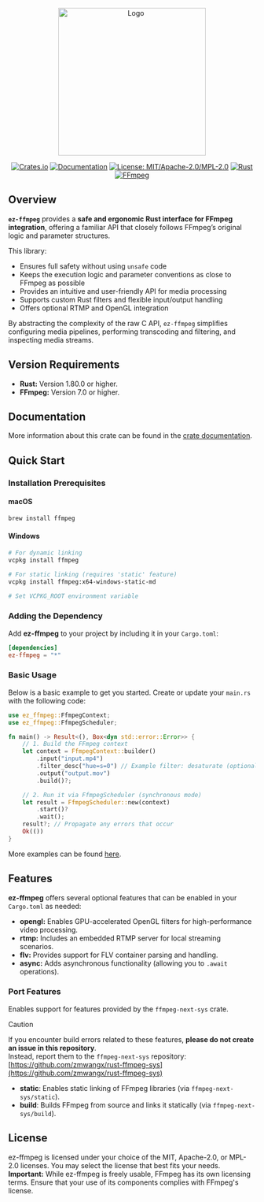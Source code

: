 <p align="center">
  <img src="https://raw.githubusercontent.com/YeautyYE/ez-ffmpeg/main/logo.jpg" alt="Logo" width="300">
</p>

<div align="center">

[![Crates.io](https://img.shields.io/crates/v/ez-ffmpeg.svg)](https://crates.io/crates/ez-ffmpeg)
[![Documentation](https://img.shields.io/badge/docs.rs-ez--ffmpeg-blue)](https://docs.rs/ez-ffmpeg)
[![License: MIT/Apache-2.0/MPL-2.0](https://img.shields.io/badge/License-MIT%2FApache--2.0%2FMPL--2.0-brightgreen.svg)](https://github.com/YeautyYE/ez-ffmpeg/blob/main/LICENSE-APACHE)
[![Rust](https://img.shields.io/badge/Rust-%3E=1.80.0-orange)](https://www.rust-lang.org/)
[![FFmpeg](https://img.shields.io/badge/FFmpeg-%3E=7.0-blue)](https://ffmpeg.org)

</div>


## Overview

**`ez-ffmpeg`** provides a **safe and ergonomic Rust interface for FFmpeg integration**, offering a familiar API that closely follows FFmpeg’s original logic and parameter structures.

This library:
- Ensures full safety without using `unsafe` code
- Keeps the execution logic and parameter conventions as close to FFmpeg as possible
- Provides an intuitive and user-friendly API for media processing
- Supports custom Rust filters and flexible input/output handling
- Offers optional RTMP and OpenGL integration

By abstracting the complexity of the raw C API, `ez-ffmpeg` simplifies configuring media pipelines, performing transcoding and filtering, and inspecting media streams.

## Version Requirements

- **Rust:** Version 1.80.0 or higher.
- **FFmpeg:** Version 7.0 or higher. 

## Documentation

More information about this crate can be found in the [crate documentation](https://docs.rs/ez-ffmpeg).

## Quick Start

### Installation Prerequisites

#### macOS
```bash
brew install ffmpeg
```

#### Windows
```bash
# For dynamic linking
vcpkg install ffmpeg

# For static linking (requires 'static' feature)
vcpkg install ffmpeg:x64-windows-static-md

# Set VCPKG_ROOT environment variable
```

### Adding the Dependency

Add **ez-ffmpeg** to your project by including it in your `Cargo.toml`:

```toml
[dependencies]
ez-ffmpeg = "*"
```

### Basic Usage

Below is a basic example to get you started. Create or update your `main.rs` with the following code:

```rust
use ez_ffmpeg::FfmpegContext;
use ez_ffmpeg::FfmpegScheduler;

fn main() -> Result<(), Box<dyn std::error::Error>> {
    // 1. Build the FFmpeg context
    let context = FfmpegContext::builder()
        .input("input.mp4")
        .filter_desc("hue=s=0") // Example filter: desaturate (optional)
        .output("output.mov")
        .build()?;

    // 2. Run it via FfmpegScheduler (synchronous mode)
    let result = FfmpegScheduler::new(context)
        .start()?
        .wait();
    result?; // Propagate any errors that occur
    Ok(())
}
```
More examples can be found [here][examples].

[examples]: https://github.com/YeautyYE/ez-ffmpeg/tree/master/examples

## Features

**ez-ffmpeg** offers several optional features that can be enabled in your `Cargo.toml` as needed:

- **opengl:** Enables GPU-accelerated OpenGL filters for high-performance video processing.
- **rtmp:** Includes an embedded RTMP server for local streaming scenarios.
- **flv:** Provides support for FLV container parsing and handling.
- **async:** Adds asynchronous functionality (allowing you to `.await` operations).

### Port Features

Enables support for features provided by the `ffmpeg-next-sys` crate.

> [!CAUTION]
> If you encounter build errors related to these features, **please do not create an issue in this repository**.  
> Instead, report them to the `ffmpeg-next-sys` repository: [https://github.com/zmwangx/rust-ffmpeg-sys](https://github.com/zmwangx/rust-ffmpeg-sys)

- **static**: Enables static linking of FFmpeg libraries (via `ffmpeg-next-sys/static`).
- **build**: Builds FFmpeg from source and links it statically (via `ffmpeg-next-sys/build`).

## License

ez-ffmpeg is licensed under your choice of the MIT, Apache-2.0, or MPL-2.0 licenses. You may select the license that best fits your needs.
**Important:** While ez-ffmpeg is freely usable, FFmpeg has its own licensing terms. Ensure that your use of its components complies with FFmpeg's license.
